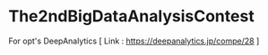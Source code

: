 # The2ndBigDataAnalysisContest
For opt's DeepAnalytics [ Link : https://deepanalytics.jp/compe/28 ]
